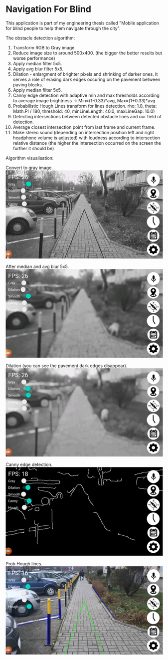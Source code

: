 # Navigation For Blind
This application is part of my engineering thesis called "Mobile application for blind people to help them navigate through the city".


The obstacle detection algorithm:
 1. Transform RGB to Gray image.
 2. Reduce image size to around 500x400. (the bigger the better results but worse performance)
 3. Apply median filter 5x5.
 4. Apply avg blur filter 5x5.
 5. Dilation - enlargment of brighter pixels and shrinking of darker ones. It serves a role of erasing dark edges occuring on the pavement between paving blocks.
 6. Apply median filter 5x5.
 7. Canny edge detection with adaptive min and max thresholds according to average image brightness -> Min=(1-0.33)*avg, Max=(1+0.33)*avg
 8. Probabilistic Hough Lines transform for lines detection. rho: 1.0, theta: Math.PI / 180, threshold: 40, minLineLength: 40.0, maxLineGap: 10.0)
 9. Detecting intersections between detected obstacle lines and our field of detection.
 10. Average closest intersection point from last frame and current frame.
 11. Make stereo sound (depending on intersection position left and right headphone volume is adjusted) with loudness according to intersection relative distance (the higher the intersection occurred on the screen the further it should be)

Algorithm visualisation:

Convert to gray image.
![Screenshot](algorithm_imgs/gray.png)

After median and avg blur 5x5.
![Screenshot](algorithm_imgs/blurred.png)

Dilation (you can see the pavement dark edges disappear).
![Screenshot](algorithm_imgs/dilation.png)

Canny edge detection.
![Screenshot](algorithm_imgs/canny.png)

Prob Hough lines.
![Screenshot](algorithm_imgs/hough.png)

